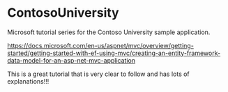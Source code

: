 # ContosoUniversity

Microsoft tutorial series for the Contoso University sample application. 

https://docs.microsoft.com/en-us/aspnet/mvc/overview/getting-started/getting-started-with-ef-using-mvc/creating-an-entity-framework-data-model-for-an-asp-net-mvc-application

This is a great tutorial that is very clear to follow and has lots of explanations!!!

